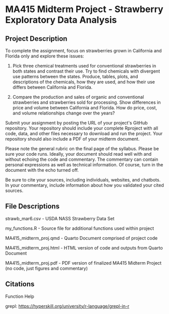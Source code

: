 # MA415 Midterm Project - Strawberry Exploratory Data Analysis

## Project Description 
To complete the assignment, focus on strawberries grown in California and Florida only and explore these issues:

1. Pick three chemical treatments used for conventional strawberries in both states and contrast their use. Try to find chemicals with divergent use patterns between the states. Produce, tables, plots, and descriptions of the chemicals, how they are used, and how their use differs between California and Florida.

2. Compare the production and sales of organic and conventional strawberries and strawberries sold for processing. Show differences in price and volume between California and Florida. How do price, cost, and volume relationships change over the years?

Submit your assignment by posting the URL of your project's GitHub repository. Your repository should include your complete Rproject with all code, data, and other files necessary to download and run the project. Your repository should also include a PDF of your midterm document.

Please note the general rubric on the final page of the syllabus. Please be sure your code runs. Ideally, your document should read well with and without echoing the code and commentary. The commentary can contain personal expressions as well as technical information. Of course, turn in the document with the echo turned off.

Be sure to cite your sources, including individuals, websites, and chatbots. In your commentary, include information about how you validated your cited sources.

## File Descriptions
strawb_mar6.csv - USDA NASS Strawberry Data Set

my_functions.R - Source file for additional functions used within project

MA415_midterm_proj.qmd - Quarto Document comprised of project code 

MA415_midterm_proj.html - HTML version of code and outputs from Quarto Document 

MA415_midterm_proj.pdf - PDF version of finalized MA415 Midterm Project (no code, just figures and commentary)

## Citations
Function Help

grepl: https://hyperskill.org/university/r-language/grepl-in-r

